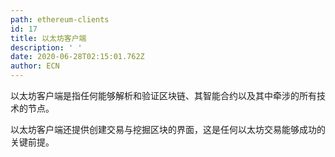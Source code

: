 ```yaml
---
path: ethereum-clients
id: 17
title: 以太坊客户端
description: ' ' 
date: 2020-06-28T02:15:01.762Z
author: ECN
---
```




以太坊客户端是指任何能够解析和验证区块链、其智能合约以及其中牵涉的所有技术的节点。

以太坊客户端还提供创建交易与挖掘区块的界面，这是任何以太坊交易能够成功的关键前提。

